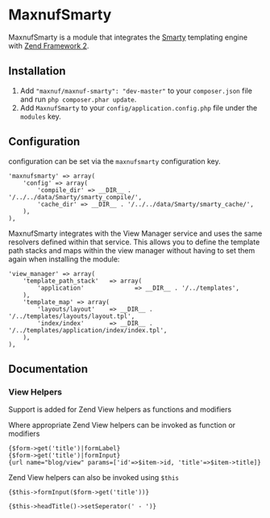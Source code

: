 # MaxnufSmarty

MaxnufSmarty is a module that integrates the [Smarty](http://www.smarty.net) templating engine with
[Zend Framework 2](http://framework.zend.com).

## Installation

 1. Add `"maxnuf/maxnuf-smarty": "dev-master"` to your `composer.json` file and run `php composer.phar update`.
 2. Add `MaxnufSmarty` to your `config/application.config.php` file under the `modules` key.

## Configuration

configuration can be set via the `maxnufsmarty` configuration key.

    'maxnufsmarty' => array(
        'config' => array(
            'compile_dir' => __DIR__ . '/../../data/Smarty/smarty_compile/',
            'cache_dir' => __DIR__ . '/../../data/Smarty/smarty_cache/',
        ),
    ),
 
    
MaxnufSmarty integrates with the View Manager service and uses the same resolvers defined within that service. 
This allows you to define the template path stacks and maps within the view manager without having to set them again
when installing the module:

    'view_manager' => array(
        'template_path_stack'   => array(
            'application'              => __DIR__ . '/../templates',
        ),
        'template_map' => array(
            'layouts/layout'    => __DIR__ . '/../templates/layouts/layout.tpl',
            'index/index'       => __DIR__ . '/../templates/application/index/index.tpl',
        ),
    ), 

## Documentation


### View Helpers

Support is added for Zend View helpers as functions and modifiers

Where appropriate Zend View helpers can be invoked as function or modifiers

    {$form->get('title')|formLabel}
    {$form->get('title')|formInput}
    {url name="blog/view" params=['id'=>$item->id, 'title'=>$item->title]}

Zend View helpers can also be invoked using `$this`

    {$this->formInput($form->get('title'))}

	{$this->headTitle()->setSeperator(' - ')}
